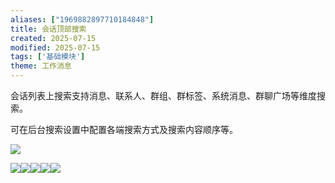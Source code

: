 ```yaml
---
aliases: ["1969882897710184848"]
title: 会话顶部搜索
created: 2025-07-15
modified: 2025-07-15
tags: ['基础模块']
theme: 工作消息
---
```


会话列表上搜索支持消息、联系人、群组、群标签、系统消息、群聊广场等维度搜索。

可在后台搜索设置中配置各端搜索方式及搜索内容顺序等。

![](f55fe94594627d23efa32f48b8b87d7d.jpg)

![](625ae749669dc5220b4e7d06098f54ed.jpg)![](4f5b8a99d8ab7f0c34d6f3c18762b652.jpg)![](aecaf3fc5ae5e4a9bcb99010b4b7753c.jpg)![](6e06074dd6a46d3553a5c2fbb248cfe8.jpg)![](5d689965b85e2eb1e1326ede0a75851f.jpg)